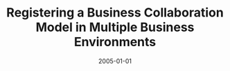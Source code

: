 ---
abstract: ''
authors:
- Christian Huemer
date: '2005-01-01'
featured: false
links:
- name: Publik
  url: https://publik.tuwien.ac.at/showentry.php?ID=203817&lang=2
publication_types:
- '1'
publishDate: '2005-01-01'
specifics: null
title: Registering a Business Collaboration Model in Multiple Business Environments
url_pdf: ''
---